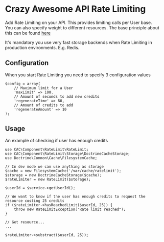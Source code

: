 Crazy Awesome API Rate Limiting
===============================

Add Rate Limiting on your API. This provides limiting calls per User base. You can also specify weight to
different resources. The base principle about this can be found [here](http://amattn.com/2013/04/22/weighted_credit_pools_for_api_rate_limiting.html)

It's mandatory you use very fast storage backends when Rate Limiting in production environments. E.g. Redis.

## Configuration

When you start Rate Limiting you need to specify 3 configuration values

    $config = array(
        // Maximum limit for a User
        'maxLimit' => 100,
        // Amount of seconds to add new credits
        'regenerateTime' => 60,
        // Amount of credits to add
        'regenerateAmount' => 10
    );

## Usage

An example of checking if user has enough credits

    use CAC\Component\RateLimit\RateLimit;
    use CAC\Component\RateLimit\Storage\DoctrineCacheStorage;
    use Doctrine\Common\Cache\FilesystemCache;

    // In dev mode we can use anything as storage
    $cache = new FilesystemCache('/var/cache/ratelimit');
    $storage = new DoctrineCacheStorage($cache);
    $rateLimiter = new RateLimit($storage);

    $userId = $service->getUserId();

    // We want to know if the user has enough credits to request the resource costing 25 credits
    if ($rateLimiter->hasReachedLimit($userId, 25)) {
        throw new RateLimitException("Rate limit reached");
    }

    // Get resource...
    ...

    $rateLimiter->substract($userId, 25));

